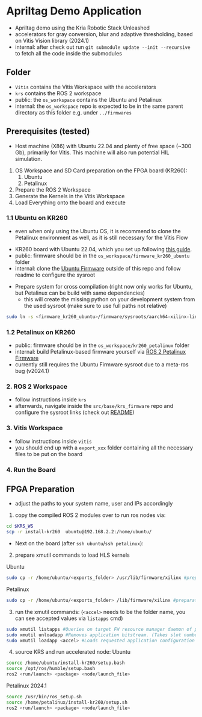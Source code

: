 # Apriltag Demo Application

* Apriltag demo using the Kria Robotic Stack Unleashed
* accelerators for gray conversion, blur and adaptive thresholding, based on Vitis Vision library (2024.1)
* internal: after check out run `git submodule update --init --recursive` to fetch all the code inside the submodules

## Folder
* `Vitis` contains the Vitis Workspace with the accelerators
* `krs` contains the ROS 2 workspace
* public: the `os_workspace` contains the Ubuntu and Petalinux
* internal: the `os_workspace` repo is expected to be in the same parent directory as this folder e.g. under `../firmwares`

## Prerequisites (tested)
- Host machine (X86) with Ubuntu 22.04 and plenty of free space (~300 Gb), primarily for Vitis. This machine will also run potential HIL simulation.

1. OS Workspace and SD Card preparation on the FPGA board (KR260):
   1. Ubuntu
   2. Petalinux
2. Prepare the ROS 2 Workspace
3. Generate the Kernels in the Vitis Workspace
4. Load Everything onto the board and execute

### 1.1 Ubuntu on KR260
* even when only using the Ubuntu OS, it is recommend to clone the Petalinux environment as well, as it is still necessary for the Vitis Flow
- KR260 board with Ubuntu 22.04, which you set up following [this guide](https://www.amd.com/en/products/system-on-modules/kria/k26/kr260-robotics-starter-kit/getting-started/setting-up-the-sd-card-image.html).
- public: firmware should be in the `os_workspace/firmware_kr260_ubuntu` folder
- internal: clone the [Ubuntu Firmware](https://git-ads.inf.tu-dresden.de/krs/firmware_kr260_ubuntu) outside of this repo and follow readme to configure the sysroot
* Prepare system for cross compilation (right now only works for Ubuntu, but Petalinux can be build with same dependencies)
  * this will create the missing python on your development system from the used sysroot (make sure to use full paths not relative)
```bash 
sudo ln -s <firmware_kr260_ubuntu>/firmware/sysroots/aarch64-xilinx-linux/usr/lib/aarch64-linux-gnu/libpython3.10.so.1.0 /usr/lib/aarch64-linux-gnu/libpython3.10.so -f
```

### 1.2 Petalinux on KR260
- public: firmware should be in the `os_workspace/kr260_petalinux` folder
- internal: build Petalinux-based firmware yourself via [ROS 2 Petalinux Firmware](https://git-ads.inf.tu-dresden.de/krs/firmware_kr260)
- currently still requires the Ubuntu Firmware sysroot due to a meta-ros bug (v2024.1)


### 2. ROS 2 Workspace
* follow instructions inside `krs`
* afterwards, navigate inside the `src/base/krs_firmware` repo and configure the sysroot links (check out [README](krs_firmware/README.md))

### 3. Vitis Workspace
* follow instructions inside `vitis`
* you should end up with a `export_xxx` folder containing all the necessary files to be put on the board

### 4. Run the Board

## FPGA Preparation
* adjust the paths to your system name, user and IPs accordingly 

1. copy the compiled ROS 2 modules over to run ros nodes via:

```bash
cd $KRS_WS
scp -r install-kr260  ubuntu@192.168.2.2:/home/ubuntu/
```
* Next on the board (after `ssh ubuntu`/`ssh petalinux`):
2. prepare xmutil commands to load HLS kernels

Ubuntu
```bash
sudo cp -r /home/ubuntu/<exports_folder> /usr/lib/firmware/xilinx #preparation for xmutil command
```
Petalinux
```bash
sudo cp -r /home/ubuntu/<exports_folder> /lib/firmware/xilinx #preparation for xmutil command
```

3. run the xmutil commands: (`<accel>` needs to be the folder name, you can see accepted values via `listapps` cmd)
```bash
sudo xmutil listapps #Queries on target FW resource manager daemon of pre-built app bitstreams available on the platform and provides summary to CLI.
sudo xmutil unloadapp #Removes application bitstream. (Takes slot number, default 0)
sudo xmutil loadapp <accel> #Loads requested application configuration bitstream to programmable logic if the device is available.
```
4. source KRS and run accelerated node:
Ubuntu
```bash
source /home/ubuntu/install-kr260/setup.bash
source /opt/ros/humble/setup.bash
ros2 <run/launch> <package> <node/launch_file>
```

Petalinux 2024.1
```bash
source /usr/bin/ros_setup.sh
source /home/petalinux/install-kr260/setup.sh
ros2 <run/launch> <package> <node/launch_file>
```
